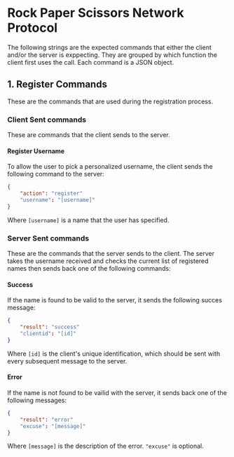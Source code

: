 # Rock Paper Scissors Network Protocol
The following strings are the expected commands that either the client and/or
the server is exppecting. They are grouped by which function the client first
uses the call. Each command is a JSON object.

## 1. Register Commands
These are the commands that are used during the registration process.

### Client Sent commands
These are commands that the client sends to the server.

#### Register Username
To allow the user to pick a personalized username, the client sends the
following command to the server:

```json
{
    "action": "register"
    "username": "[username]"
}
```
Where `[username]` is a name that the user has specified.
### Server Sent commands
These are the commands that the server sends to the client. The server takes
the username received and checks the current list of registered names then
sends back one of the following commands:

#### Success
If the name is found to be valid to the server, it sends the following succes
message:

```json
{
    "result": "success"
    "clientid": "[id]"
}
````
Where `[id]` is the client's unique identification, which should be sent with
every subsequent message to the server.

#### Error
If the name is not found to be vailid with the server, it sends back one of the
following messages:

````json
{
    "result": "error"
    "excuse": "[message]"
}
````
Where `[message]` is the description of the error. `"excuse"` is optional.
